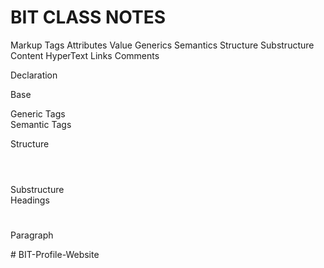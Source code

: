 # BIT CLASS NOTES

Markup
Tags
Attributes
Value
Generics
Semantics
Structure
Substructure
Content
HyperText
Links
Comments

<!-- This is a comment -->
Declaration

<!DOCTYPE html>
Base

<!DOCTYPE html>
  <html>
  <head>
    <!-- Document metadata -->
  </head>
  <body>
    <!-- Document content | UI (User Interface) -->
  </body>
</html>
Generic Tags

<div></div>
<span></span>
Semantic Tags

Structure
<header></header>
<nav></nav>
<main></main>
<aside></aside>
<footer></footer>
Substructure
<section></section>
<article></article>
Headings

<h1></h1>
<h2></h2>
<h3></h3>
<h4></h4>
<h5></h5>
<h6></h6>
Paragraph
<p></p>
# BIT-Profile-Website
